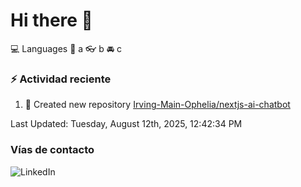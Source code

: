 # Hi there 👋

:computer: Languages
:pencil: a
:eyeglasses: b
:oncoming_automobile: c

### :zap: Actividad reciente
<!--RECENT_ACTIVITY:start-->
1. 📔 Created new repository [Irving-Main-Ophelia/nextjs-ai-chatbot](https://github.com/Irving-Main-Ophelia/nextjs-ai-chatbot)<br>
<!--RECENT_ACTIVITY:end-->
<!--RECENT_ACTIVITY:last_update-->
Last Updated: Tuesday, August 12th, 2025, 12:42:34 PM
<!--RECENT_ACTIVITY:last_update_end-->

### Vías de contacto

![LinkedIn](https://www.linkedin.com/in/irving-hernández-226846205/)
